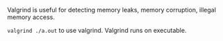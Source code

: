 Valgrind is useful for detecting memory leaks, memory corruption, illegal memory access.

`valgrind ./a.out` to use valgrind. Valgrind runs on executable.